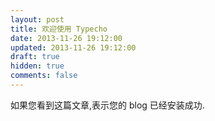 ```yaml
---
layout: post
title: 欢迎使用 Typecho
date: 2013-11-26 19:12:00
updated: 2013-11-26 19:12:00
draft: true
hidden: true
comments: false
---
```


如果您看到这篇文章,表示您的 blog 已经安装成功.
